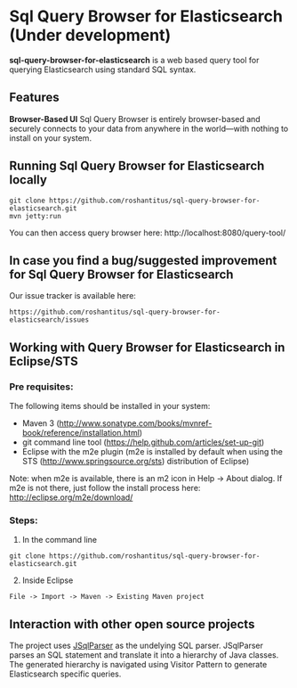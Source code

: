 # Sql Query Browser for Elasticsearch (Under development)

**sql-query-browser-for-elasticsearch** is a web based query tool for querying Elasticsearch using standard SQL syntax. 


## Features
**Browser-Based UI**
Sql Query Browser is entirely browser-based and securely connects to your data from anywhere in the world—with nothing to install on your system.

## Running Sql Query Browser for Elasticsearch locally

```
git clone https://github.com/roshantitus/sql-query-browser-for-elasticsearch.git
mvn jetty:run
```

You can then access query browser here: http://localhost:8080/query-tool/

## In case you find a bug/suggested improvement for Sql Query Browser for Elasticsearch

Our issue tracker is available here: 

```
https://github.com/roshantitus/sql-query-browser-for-elasticsearch/issues
```
## Working with Query Browser for Elasticsearch in Eclipse/STS

### Pre requisites:
The following items should be installed in your system:

* Maven 3 (http://www.sonatype.com/books/mvnref-book/reference/installation.html)
* git command line tool (https://help.github.com/articles/set-up-git)
* Eclipse with the m2e plugin (m2e is installed by default when using the STS (http://www.springsource.org/sts) distribution of Eclipse)

Note: when m2e is available, there is an m2 icon in Help -> About dialog.
If m2e is not there, just follow the install process here: http://eclipse.org/m2e/download/


### Steps:

1) In the command line

```
git clone https://github.com/roshantitus/sql-query-browser-for-elasticsearch.git
```

2) Inside Eclipse

```
File -> Import -> Maven -> Existing Maven project
```

## Interaction with other open source projects 

The project uses [JSqlParser](https://github.com/JSQLParser/JSqlParser) as the undelying SQL parser. JSqlParser parses an SQL statement and translate it into a hierarchy of Java classes. The generated hierarchy is navigated using Visitor Pattern to generate Elasticsearch specific queries.

